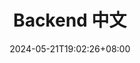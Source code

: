 ---
title: "Backend 中文"
summary: "Links to backend-related articles"
description: ""
date: 2024-05-21T19:02:26+08:00
externalUrl: "/zh-tw/backend/"

cascade:
  showEdit: true
  showSummary: true
  hideFeatureImage: false
draft: false
---